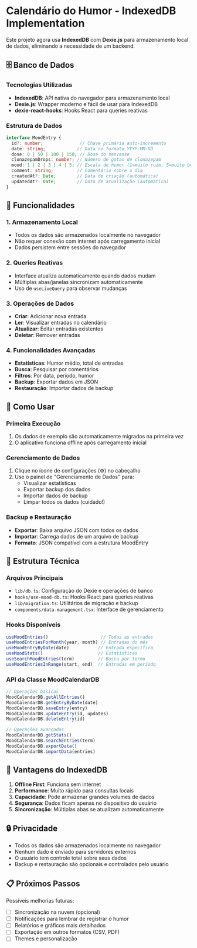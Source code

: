 # Calendário do Humor - IndexedDB Implementation

Este projeto agora usa **IndexedDB** com **Dexie.js** para armazenamento local de dados, eliminando a necessidade de um backend.

## 🗄️ Banco de Dados

### Tecnologias Utilizadas
- **IndexedDB**: API nativa do navegador para armazenamento local
- **Dexie.js**: Wrapper moderno e fácil de usar para IndexedDB
- **dexie-react-hooks**: Hooks React para queries reativas

### Estrutura de Dados

```typescript
interface MoodEntry {
  id?: number;              // Chave primária auto-incremento
  date: string;            // Data no formato YYYY-MM-DD
  dose: 0 | 50 | 100 | 150; // Dose do Venvanse
  clonazepamDrops: number; // Número de gotas de clonazepam
  mood: 1 | 2 | 3 | 4 | 5; // Escala de humor (1=muito ruim, 5=muito bom)
  comment: string;         // Comentário sobre o dia
  createdAt?: Date;        // Data de criação (automática)
  updatedAt?: Date;        // Data de atualização (automática)
}
```

## 🚀 Funcionalidades

### 1. Armazenamento Local
- Todos os dados são armazenados localmente no navegador
- Não requer conexão com internet após carregamento inicial
- Dados persistem entre sessões do navegador

### 2. Queries Reativas
- Interface atualiza automaticamente quando dados mudam
- Múltiplas abas/janelas sincronizam automaticamente
- Uso de `useLiveQuery` para observar mudanças

### 3. Operações de Dados
- **Criar**: Adicionar nova entrada
- **Ler**: Visualizar entradas no calendário
- **Atualizar**: Editar entradas existentes
- **Deletar**: Remover entradas

### 4. Funcionalidades Avançadas
- **Estatísticas**: Humor médio, total de entradas
- **Busca**: Pesquisar por comentários
- **Filtros**: Por data, período, humor
- **Backup**: Exportar dados em JSON
- **Restauração**: Importar dados de backup

## 📱 Como Usar

### Primeira Execução
1. Os dados de exemplo são automaticamente migrados na primeira vez
2. O aplicativo funciona offline após carregamento inicial

### Gerenciamento de Dados
1. Clique no ícone de configurações (⚙️) no cabeçalho
2. Use o painel de "Gerenciamento de Dados" para:
   - Visualizar estatísticas
   - Exportar backup dos dados
   - Importar dados de backup
   - Limpar todos os dados (cuidado!)

### Backup e Restauração
- **Exportar**: Baixa arquivo JSON com todos os dados
- **Importar**: Carrega dados de um arquivo de backup
- **Formato**: JSON compatível com a estrutura MoodEntry

## 🔧 Estrutura Técnica

### Arquivos Principais
- `lib/db.ts`: Configuração do Dexie e operações de banco
- `hooks/use-mood-db.ts`: Hooks React para queries reativas
- `lib/migration.ts`: Utilitários de migração e backup
- `components/data-management.tsx`: Interface de gerenciamento

### Hooks Disponíveis
```typescript
useMoodEntries()                    // Todas as entradas
useMoodEntriesForMonth(year, month) // Entradas do mês
useMoodEntryByDate(date)           // Entrada específica
useMoodStats()                     // Estatísticas
useSearchMoodEntries(term)         // Busca por termo
useMoodEntriesInRange(start, end)  // Entradas em período
```

### API da Classe MoodCalendarDB
```typescript
// Operações básicas
MoodCalendarDB.getAllEntries()
MoodCalendarDB.getEntryByDate(date)
MoodCalendarDB.saveEntry(entry)
MoodCalendarDB.updateEntry(id, updates)
MoodCalendarDB.deleteEntry(id)

// Operações avançadas
MoodCalendarDB.getStats()
MoodCalendarDB.searchEntries(term)
MoodCalendarDB.exportData()
MoodCalendarDB.importData(entries)
```

## 🌟 Vantagens do IndexedDB

1. **Offline First**: Funciona sem internet
2. **Performance**: Muito rápido para consultas locais
3. **Capacidade**: Pode armazenar grandes volumes de dados
4. **Segurança**: Dados ficam apenas no dispositivo do usuário
5. **Sincronização**: Múltiplas abas se atualizam automaticamente

## 🔒 Privacidade

- Todos os dados são armazenados localmente no navegador
- Nenhum dado é enviado para servidores externos
- O usuário tem controle total sobre seus dados
- Backup e restauração são opcionais e controlados pelo usuário

## 📋 Próximos Passos

Possíveis melhorias futuras:
- [ ] Sincronização na nuvem (opcional)
- [ ] Notificações para lembrar de registrar o humor
- [ ] Relatórios e gráficos mais detalhados
- [ ] Exportação em outros formatos (CSV, PDF)
- [ ] Themes e personalização
